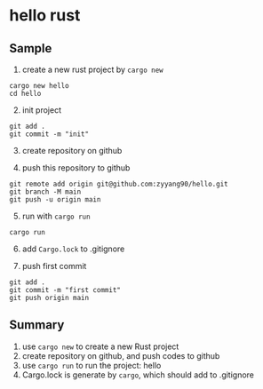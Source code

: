 # hello rust


## Sample
1. create a new rust project by `cargo new`
```
cargo new hello
cd hello
```

2. init project
```
git add .
git commit -m "init"
```

3. create repository on github

4. push this repository to github
```
git remote add origin git@github.com:zyyang90/hello.git
git branch -M main
git push -u origin main
```

5. run with `cargo run`

```
cargo run
```

6. add `Cargo.lock` to .gitignore

7. push first commit 

```
git add .
git commit -m "first commit"
git push origin main
```

## Summary
1. use `cargo new` to create a new Rust project
2. create repository on github, and push codes to github
3. use `cargo run` to run the project: hello
4. Cargo.lock is generate by `cargo`, which should add to .gitignore